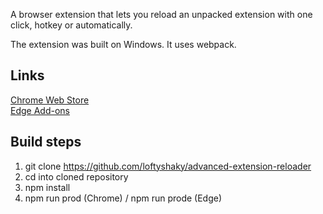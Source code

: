 A browser extension that lets you reload an unpacked extension with one click, hotkey or automatically.

The extension was built on Windows. It uses webpack.

## Links

[Chrome Web Store](https://chrome)<br>
[Edge Add-ons](https://edge)

## Build steps

1. git clone https://github.com/loftyshaky/advanced-extension-reloader
2. cd into cloned repository
3. npm install
4. npm run prod (Chrome) / npm run prode (Edge)
